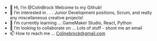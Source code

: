- 👋 Hi, I’m @ColinBrock Welcome to my Github!
- 👀 I’m interested in . . . Junior Development positions, Scrum, and really any miscellaneous creative projects! 
- 🌱 I’m currently learning ... GameMaker Studio, React, Python
- 💞️ I’m looking to collaborate on ... Lots of stuff - shoot me an email
- 📫 How to reach me ... Colinebrock@gmail.com

<!---
ColinBrock/ColinBrock is a ✨ special ✨ repository because its `README.md` (this file) appears on your GitHub profile.
You can click the Preview link to take a look at your changes.
--->
